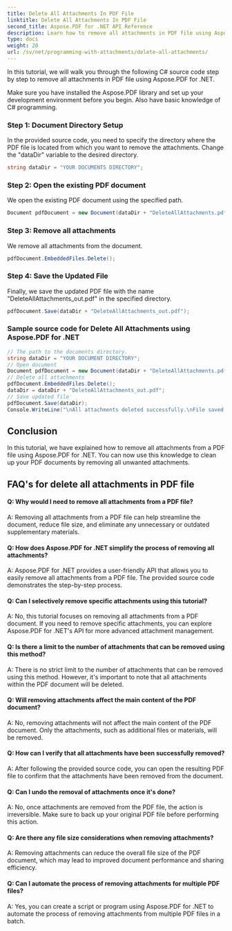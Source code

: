 ```yaml
---
title: Delete All Attachments In PDF File
linktitle: Delete All Attachments In PDF File
second_title: Aspose.PDF for .NET API Reference
description: Learn how to remove all attachments in PDF file using Aspose.PDF for .NET. Step-by-step guide for easy handling.
type: docs
weight: 20
url: /sv/net/programming-with-attachments/delete-all-attachments/
---
```

In this tutorial, we will walk you through the following C# source code step by step to remove all attachments in PDF file using Aspose.PDF for .NET.

Make sure you have installed the Aspose.PDF library and set up your development environment before you begin. Also have basic knowledge of C# programming.

### Step 1: Document Directory Setup

In the provided source code, you need to specify the directory where the PDF file is located from which you want to remove the attachments. Change the "dataDir" variable to the desired directory.

```csharp
string dataDir = "YOUR DOCUMENTS DIRECTORY";
```

### Step 2: Open the existing PDF document

We open the existing PDF document using the specified path.

```csharp
Document pdfDocument = new Document(dataDir + "DeleteAllAttachments.pdf");
```

### Step 3: Remove all attachments

We remove all attachments from the document.

```csharp
pdfDocument.EmbeddedFiles.Delete();
```

### Step 4: Save the Updated File

Finally, we save the updated PDF file with the name "DeleteAllAttachments_out.pdf" in the specified directory.

```csharp
pdfDocument.Save(dataDir + "DeleteAllAttachments_out.pdf");
```

### Sample source code for Delete All Attachments using Aspose.PDF for .NET 

```csharp
// The path to the documents directory.
string dataDir = "YOUR DOCUMENT DIRECTORY";
// Open document
Document pdfDocument = new Document(dataDir + "DeleteAllAttachments.pdf");
// Delete all attachments
pdfDocument.EmbeddedFiles.Delete();
dataDir = dataDir + "DeleteAllAttachments_out.pdf";
// Save updated file
pdfDocument.Save(dataDir);
Console.WriteLine("\nAll attachments deleted successfully.\nFile saved at " + dataDir);

```

## Conclusion

In this tutorial, we have explained how to remove all attachments from a PDF file using Aspose.PDF for .NET. You can now use this knowledge to clean up your PDF documents by removing all unwanted attachments.

## FAQ's for delete all attachments in PDF file

#### Q: Why would I need to remove all attachments from a PDF file?

A: Removing all attachments from a PDF file can help streamline the document, reduce file size, and eliminate any unnecessary or outdated supplementary materials.

#### Q: How does Aspose.PDF for .NET simplify the process of removing all attachments?

A: Aspose.PDF for .NET provides a user-friendly API that allows you to easily remove all attachments from a PDF file. The provided source code demonstrates the step-by-step process.

#### Q: Can I selectively remove specific attachments using this tutorial?

A: No, this tutorial focuses on removing all attachments from a PDF document. If you need to remove specific attachments, you can explore Aspose.PDF for .NET's API for more advanced attachment management.

#### Q: Is there a limit to the number of attachments that can be removed using this method?

A: There is no strict limit to the number of attachments that can be removed using this method. However, it's important to note that all attachments within the PDF document will be deleted.

#### Q: Will removing attachments affect the main content of the PDF document?

A: No, removing attachments will not affect the main content of the PDF document. Only the attachments, such as additional files or materials, will be removed.

#### Q: How can I verify that all attachments have been successfully removed?

A: After following the provided source code, you can open the resulting PDF file to confirm that the attachments have been removed from the document.

#### Q: Can I undo the removal of attachments once it's done?

A: No, once attachments are removed from the PDF file, the action is irreversible. Make sure to back up your original PDF file before performing this action.

#### Q: Are there any file size considerations when removing attachments?

A: Removing attachments can reduce the overall file size of the PDF document, which may lead to improved document performance and sharing efficiency.

#### Q: Can I automate the process of removing attachments for multiple PDF files?
A: Yes, you can create a script or program using Aspose.PDF for .NET to automate the process of removing attachments from multiple PDF files in a batch.